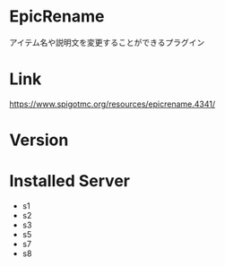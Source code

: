 # EpicRename
アイテム名や説明文を変更することができるプラグイン

# Link
https://www.spigotmc.org/resources/epicrename.4341/

# Version

# Installed Server
- s1
- s2
- s3
- s5
- s7
- s8
